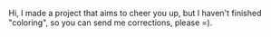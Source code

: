 Hi, I made a project that aims to cheer you up, but I haven't finished "coloring", so you can send me corrections, please  =).
